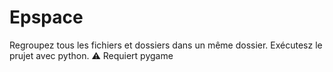 # Epspace
Regroupez tous les fichiers et dossiers dans un même dossier.
Exécutesz le prujet avec python.
⚠️ Requiert pygame
